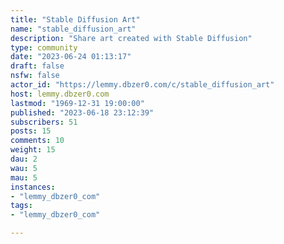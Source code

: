 ```yaml
---
title: "Stable Diffusion Art" 
name: "stable_diffusion_art"
description: "Share art created with Stable Diffusion"
type: community
date: "2023-06-24 01:13:17"
draft: false
nsfw: false
actor_id: "https://lemmy.dbzer0.com/c/stable_diffusion_art"
host: lemmy.dbzer0.com
lastmod: "1969-12-31 19:00:00"
published: "2023-06-18 23:12:39"
subscribers: 51
posts: 15
comments: 10
weight: 15
dau: 2
wau: 5
mau: 5
instances:
- "lemmy_dbzer0_com"
tags: 
- "lemmy_dbzer0_com"

---
```

